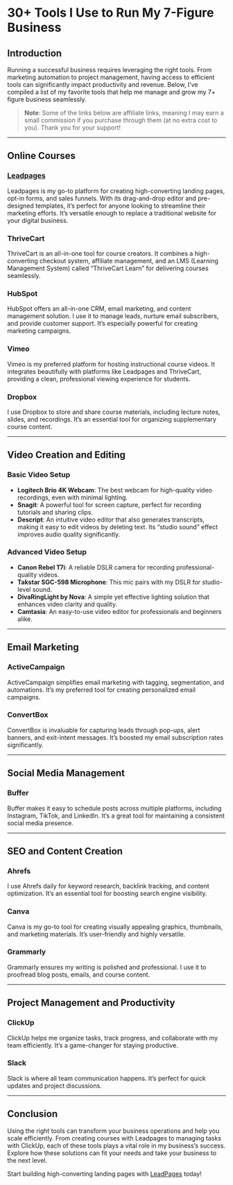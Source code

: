 # 30+ Tools I Use to Run My 7-Figure Business

## Introduction

Running a successful business requires leveraging the right tools. From marketing automation to project management, having access to efficient tools can significantly impact productivity and revenue. Below, I’ve compiled a list of my favorite tools that help me manage and grow my 7+ figure business seamlessly.

> **Note**: Some of the links below are affiliate links, meaning I may earn a small commission if you purchase through them (at no extra cost to you). Thank you for your support!

---

## Online Courses

### [Leadpages](https://bit.ly/LEadPages)
Leadpages is my go-to platform for creating high-converting landing pages, opt-in forms, and sales funnels. With its drag-and-drop editor and pre-designed templates, it’s perfect for anyone looking to streamline their marketing efforts. It’s versatile enough to replace a traditional website for your digital business.

### ThriveCart
ThriveCart is an all-in-one tool for course creators. It combines a high-converting checkout system, affiliate management, and an LMS (Learning Management System) called “ThriveCart Learn” for delivering courses seamlessly.

### HubSpot
HubSpot offers an all-in-one CRM, email marketing, and content management solution. I use it to manage leads, nurture email subscribers, and provide customer support. It’s especially powerful for creating marketing campaigns.

### Vimeo
Vimeo is my preferred platform for hosting instructional course videos. It integrates beautifully with platforms like Leadpages and ThriveCart, providing a clean, professional viewing experience for students.

### Dropbox
I use Dropbox to store and share course materials, including lecture notes, slides, and recordings. It’s an essential tool for organizing supplementary course content.

---

## Video Creation and Editing

### Basic Video Setup

- **Logitech Brio 4K Webcam**: The best webcam for high-quality video recordings, even with minimal lighting.
- **Snagit**: A powerful tool for screen capture, perfect for recording tutorials and sharing clips.
- **Descript**: An intuitive video editor that also generates transcripts, making it easy to edit videos by deleting text. Its “studio sound” effect improves audio quality significantly.

### Advanced Video Setup

- **Canon Rebel T7i**: A reliable DSLR camera for recording professional-quality videos.
- **Takstar SGC-598 Microphone**: This mic pairs with my DSLR for studio-level sound.
- **DivaRingLight by Nova**: A simple yet effective lighting solution that enhances video clarity and quality.
- **Camtasia**: An easy-to-use video editor for professionals and beginners alike.

---

## Email Marketing

### ActiveCampaign
ActiveCampaign simplifies email marketing with tagging, segmentation, and automations. It’s my preferred tool for creating personalized email campaigns.

### ConvertBox
ConvertBox is invaluable for capturing leads through pop-ups, alert banners, and exit-intent messages. It’s boosted my email subscription rates significantly.

---

## Social Media Management

### Buffer
Buffer makes it easy to schedule posts across multiple platforms, including Instagram, TikTok, and LinkedIn. It’s a great tool for maintaining a consistent social media presence.

---

## SEO and Content Creation

### Ahrefs
I use Ahrefs daily for keyword research, backlink tracking, and content optimization. It’s an essential tool for boosting search engine visibility.

### Canva
Canva is my go-to tool for creating visually appealing graphics, thumbnails, and marketing materials. It’s user-friendly and highly versatile.

### Grammarly
Grammarly ensures my writing is polished and professional. I use it to proofread blog posts, emails, and course content.

---

## Project Management and Productivity

### ClickUp
ClickUp helps me organize tasks, track progress, and collaborate with my team efficiently. It’s a game-changer for staying productive.

### Slack
Slack is where all team communication happens. It’s perfect for quick updates and project discussions.

---

## Conclusion

Using the right tools can transform your business operations and help you scale efficiently. From creating courses with Leadpages to managing tasks with ClickUp, each of these tools plays a vital role in my business’s success. Explore how these solutions can fit your needs and take your business to the next level.

Start building high-converting landing pages with [LeadPages](https://bit.ly/LEadPages) today!
